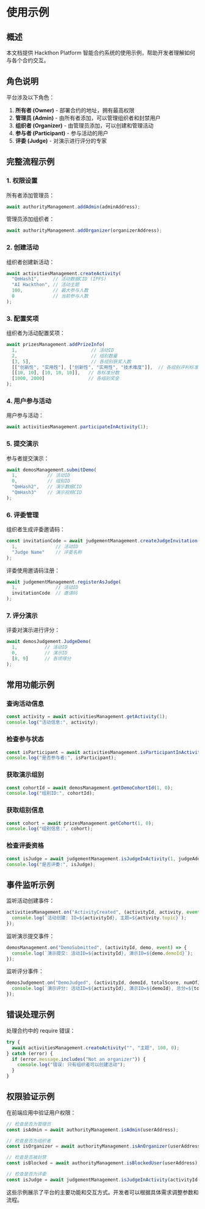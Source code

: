 # 使用示例

## 概述

本文档提供 Hackthon Platform 智能合约系统的使用示例，帮助开发者理解如何与各个合约交互。

## 角色说明

平台涉及以下角色：

1. **所有者 (Owner)** - 部署合约的地址，拥有最高权限
2. **管理员 (Admin)** - 由所有者添加，可以管理组织者和封禁用户
3. **组织者 (Organizer)** - 由管理员添加，可以创建和管理活动
4. **参与者 (Participant)** - 参与活动的用户
5. **评委 (Judge)** - 对演示进行评分的专家

## 完整流程示例

### 1. 权限设置

所有者添加管理员：
```javascript
await authorityManagement.addAdmin(adminAddress);
```

管理员添加组织者：
```javascript
await authorityManagement.addOrganizer(organizerAddress);
```

### 2. 创建活动

组织者创建新活动：
```javascript
await activitiesManagement.createActivity(
  "QmHash1",     // 活动数据CID (IPFS)
  "AI Hackthon", // 活动主题
  100,           // 最大参与人数
  0              // 当前参与人数
);
```

### 3. 配置奖项

组织者为活动配置奖项：
```javascript
await prizesManagement.addPrizeInfo(
  1,                           // 活动ID
  2,                           // 组别数量
  [3, 5],                      // 各组别获奖人数
  [["创新性", "实用性"], ["创新性", "实用性", "技术难度"]],  // 各组别评判标准
  [[10, 10], [10, 10, 10]],   // 各标准分数
  [1000, 2000]                // 各组别奖金
);
```

### 4. 用户参与活动

用户参与活动：
```javascript
await activitiesManagement.participateInActivity(1);
```

### 5. 提交演示

参与者提交演示：
```javascript
await demosManagement.submitDemo(
  1,           // 活动ID
  0,           // 组别ID
  "QmHash2",   // 演示数据CID
  "QmHash3"    // 演示视频CID
);
```

### 6. 评委管理

组织者生成评委邀请码：
```javascript
const invitationCode = await judgementManagement.createJudgeInvitation(
  1,              // 活动ID
  "Judge Name"    // 评委名称
);
```

评委使用邀请码注册：
```javascript
await judgementManagement.registerAsJudge(
  1,              // 活动ID
  invitationCode  // 邀请码
);
```

### 7. 评分演示

评委对演示进行评分：
```javascript
await demosJudgement.JudgeDemo(
  1,          // 活动ID
  0,          // 演示ID
  [8, 9]      // 各项得分
);
```

## 常用功能示例

### 查询活动信息
```javascript
const activity = await activitiesManagement.getActivity(1);
console.log("活动信息:", activity);
```

### 检查参与状态
```javascript
const isParticipant = await activitiesManagement.isParticipantInActivity(1, userAddress);
console.log("是否参与者:", isParticipant);
```

### 获取演示组别
```javascript
const cohortId = await demosManagement.getDemoCohortId(1, 0);
console.log("组别ID:", cohortId);
```

### 获取组别信息
```javascript
const cohort = await prizesManagement.getCohort(1, 0);
console.log("组别信息:", cohort);
```

### 检查评委资格
```javascript
const isJudge = await judgementManagement.isJudgeInActivity(1, judgeAddress);
console.log("是否评委:", isJudge);
```

## 事件监听示例

监听活动创建事件：
```javascript
activitiesManagement.on("ActivityCreated", (activityId, activity, event) => {
  console.log(`活动创建: ID=${activityId}, 主题=${activity.topic}`);
});
```

监听演示提交事件：
```javascript
demosManagement.on("DemoSubmitted", (activityId, demo, event) => {
  console.log(`演示提交: 活动ID=${activityId}, 演示ID=${demo.demoId}`);
});
```

监听评分事件：
```javascript
demosJudgement.on("DemoJudged", (activityId, demoId, totalScore, numOfJudges, event) => {
  console.log(`演示评分: 活动ID=${activityId}, 演示ID=${demoId}, 总分=${totalScore}, 评委数=${numOfJudges}`);
});
```

## 错误处理示例

处理合约中的 require 错误：
```javascript
try {
  await activitiesManagement.createActivity("", "主题", 100, 0);
} catch (error) {
  if (error.message.includes("Not an organizer")) {
    console.log("错误: 只有组织者可以创建活动");
  }
}
```

## 权限验证示例

在前端应用中验证用户权限：
```javascript
// 检查是否为管理员
const isAdmin = await authorityManagement.isAdmin(userAddress);

// 检查是否为组织者
const isOrganizer = await authorityManagement.isAnOrganizer(userAddress);

// 检查是否被封禁
const isBlocked = await authorityManagement.isBlockedUser(userAddress);

// 检查是否为评委
const isJudge = await judgementManagement.isJudgeInActivity(activityId, userAddress);
```

这些示例展示了平台的主要功能和交互方式。开发者可以根据具体需求调整参数和流程。